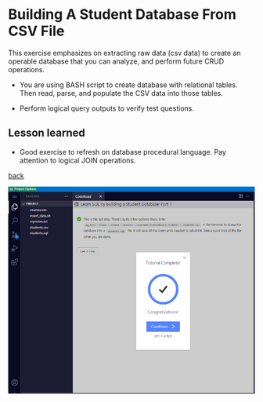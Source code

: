 # Building A Student Database From CSV File

This exercise emphasizes on extracting raw data (csv data) to create an operable database that you can analyze, and perform future CRUD operations.

* You are using BASH script to create database with relational tables.  Then read, parse, and populate the CSV data into those tables.

* Perform logical query outputs to verify test questions.

## Lesson learned

* Good exercise to refresh on database procedural language.  Pay attention to logical JOIN operations.

[back](https://github.com/hurricanemark/relational_database#learn-sql-by-building-a-student-database-part-1)

![snapshot](../Snapthots/StudentDatabaseP1.PNG)